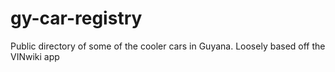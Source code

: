 # gy-car-registry
Public directory of some of the cooler cars in Guyana. Loosely based off the VINwiki app
